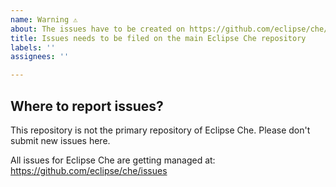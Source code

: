 ```yaml
---
name: Warning ⚠️
about: The issues have to be created on https://github.com/eclipse/che/issues repository
title: Issues needs to be filed on the main Eclipse Che repository
labels: ''
assignees: ''

---
```


## Where to report issues?

This repository is not the primary repository of Eclipse Che. Please don't submit new issues here.

All issues for Eclipse Che are getting managed at: https://github.com/eclipse/che/issues
